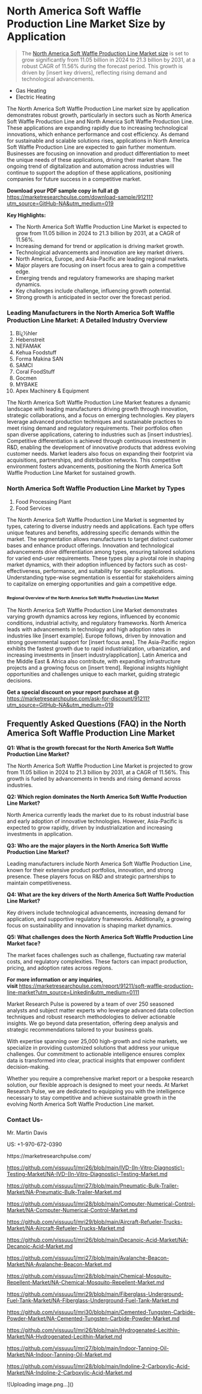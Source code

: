 <h1>North America Soft Waffle Production Line Market&nbsp;Size by Application</h1><blockquote><p>The <a href="https://marketresearchpulse.com/download-sample/91211?utm_source=GitHub-NA&amp;utm_medium=019">North America Soft Waffle Production Line Market size</a> is set to grow significantly from 11.05 billion in 2024 to 21.3 billion by 2031, at a robust CAGR of 11.56% during the forecast period. This growth is driven by [insert key drivers], reflecting rising demand and technological advancements.</p></blockquote><ul><li>Gas Heating<li> Electric Heating</li></ul><p>The North America Soft Waffle Production Line market size by application demonstrates robust growth, particularly in sectors such as North America Soft Waffle Production Line and North America Soft Waffle Production Line. These applications are expanding rapidly due to increasing technological innovations, which enhance performance and cost efficiency. As demand for sustainable and scalable solutions rises, applications in North America Soft Waffle Production Line are expected to gain further momentum. Businesses are focusing on innovation and product differentiation to meet the unique needs of these applications, driving their market share. The ongoing trend of digitalization and automation across industries will continue to support the adoption of these applications, positioning companies for future success in a competitive market.</p><p><strong>Download your PDF sample copy in full at @ </strong><a href="https://marketresearchpulse.com/download-sample/91211?utm_source=GitHub-NA&amp;utm_medium=019">https://marketresearchpulse.com/download-sample/91211?utm_source=GitHub-NA&amp;utm_medium=019</a></p><p><strong>Key Highlights: </strong></p><ul><li>The North America Soft Waffle Production Line Market is expected to grow from 11.05 billion in 2024 to 21.3 billion by 2031, at a CAGR of 11.56%.</li><li>Increasing demand for trend or application is driving market growth.</li><li>Technological advancements and innovation are key market drivers.</li><li>North America, Europe, and Asia-Pacific are leading regional markets.</li><li>Major players are focusing on insert focus area to gain a competitive edge.</li><li>Emerging trends and regulatory frameworks are shaping market dynamics.</li><li>Key challenges include challenge, influencing growth potential.</li><li>Strong growth is anticipated in sector over the forecast period.</li></ul><h3>Leading Manufacturers in the North America Soft Waffle Production Line Market: A Detailed Industry Overview</h3><ol><li>Bï¿½hler</li><li>Hebenstreit</li><li>NEFAMAK</li><li>Kehua Foodstuff</li><li>Forma Makina SAN</li><li>SAMCI</li><li>Coral FoodStuff</li><li>Gocmen</li><li>MYBAKE</li><li>Apex Machinery & Equipment</li></ol><div class="flex max-w-full flex-col flex-grow"><div class="min-h-8 text-message flex w-full flex-col items-end gap-2 whitespace-normal break-words [.text-message+&amp;]:mt-5" dir="auto" data-message-author-role="assistant" data-message-id="fd8432e4-4910-450d-b182-61b7bfb0a01f" data-message-model-slug="gpt-4o"><div class="flex w-full flex-col gap-1 empty:hidden first:pt-[3px]"><div class="markdown prose w-full break-words dark:prose-invert light"><p>The North America Soft Waffle Production Line Market features a dynamic landscape with leading manufacturers driving growth through innovation, strategic collaborations, and a focus on emerging technologies. Key players leverage advanced production techniques and sustainable practices to meet rising demand and regulatory requirements. Their portfolios often span diverse applications, catering to industries such as [insert industries]. Competitive differentiation is achieved through continuous investment in R&amp;D, enabling the development of innovative products that address evolving customer needs. Market leaders also focus on expanding their footprint via acquisitions, partnerships, and distribution networks. This competitive environment fosters advancements, positioning the North America Soft Waffle Production Line Market for sustained growth.</p></div></div></div></div><h3>North America Soft Waffle Production Line Market by Types</h3><ol><li>Food Processing Plant<li> Food Services</li></ol><div class="flex max-w-full flex-col flex-grow"><div class="min-h-8 text-message flex w-full flex-col items-end gap-2 whitespace-normal break-words [.text-message+&amp;]:mt-5" dir="auto" data-message-author-role="assistant" data-message-id="084470be-0bb7-4664-bddf-5156b4f41249" data-message-model-slug="gpt-4o-mini"><div class="flex w-full flex-col gap-1 empty:hidden first:pt-[3px]"><div class="markdown prose w-full break-words dark:prose-invert light"><p>The North America Soft Waffle Production Line Market is segmented by types, catering to diverse industry needs and applications. Each type offers unique features and benefits, addressing specific demands within the market. The segmentation allows manufacturers to target distinct customer bases and enhance product offerings. Innovation and technological advancements drive differentiation among types, ensuring tailored solutions for varied end-user requirements. These types play a pivotal role in shaping market dynamics, with their adoption influenced by factors such as cost-effectiveness, performance, and suitability for specific applications. Understanding type-wise segmentation is essential for stakeholders aiming to capitalize on emerging opportunities and gain a competitive edge.</p></div></div></div></div><h3><span style="font-size: 11px;">Regional Overview of the North America Soft Waffle Production Line Market</span></h3><div class="flex max-w-full flex-col flex-grow"><div class="min-h-8 text-message flex w-full flex-col items-end gap-2 whitespace-normal break-words [.text-message+&amp;]:mt-5" dir="auto" data-message-author-role="assistant" data-message-id="e9038762-ce64-4e30-91c9-9bd413514231" data-message-model-slug="gpt-4o-mini"><div class="flex w-full flex-col gap-1 empty:hidden first:pt-[3px]"><div class="markdown prose w-full break-words dark:prose-invert light"><p>The North America Soft Waffle Production Line Market demonstrates varying growth dynamics across key regions, influenced by economic conditions, industrial activity, and regulatory frameworks. North America leads with advancements in technology and high adoption rates in industries like [insert example]. Europe follows, driven by innovation and strong governmental support for [insert focus area]. The Asia-Pacific region exhibits the fastest growth due to rapid industrialization, urbanization, and increasing investments in [insert industry/application]. Latin America and the Middle East &amp; Africa also contribute, with expanding infrastructure projects and a growing focus on [insert trend]. Regional insights highlight opportunities and challenges unique to each market, guiding strategic decisions.</p></div></div></div></div><p><strong>Get a special discount on your report purchase at @ </strong><a href="https://marketresearchpulse.com/ask-for-discount/91211?utm_source=GitHub-NA&amp;utm_medium=019">https://marketresearchpulse.com/ask-for-discount/91211?utm_source=GitHub-NA&amp;utm_medium=019</a></p><h2>Frequently Asked Questions (FAQ) in the North America Soft Waffle Production Line Market</h2><p><strong>Q1: What is the growth forecast for the North America Soft Waffle Production Line Market?</strong></p><p>The North America Soft Waffle Production Line Market is projected to grow from 11.05 billion in 2024 to 21.3 billion by 2031, at a CAGR of 11.56%. This growth is fueled by advancements in trends and rising demand across industries.</p><p><strong>Q2: Which region dominates the North America Soft Waffle Production Line Market?</strong></p><p>North America currently leads the market due to its robust industrial base and early adoption of innovative technologies. However, Asia-Pacific is expected to grow rapidly, driven by industrialization and increasing investments in application.</p><p><strong>Q3: Who are the major players in the North America Soft Waffle Production Line Market?</strong></p><p>Leading manufacturers include North America Soft Waffle Production Line, known for their extensive product portfolios, innovation, and strong presence. These players focus on R&amp;D and strategic partnerships to maintain competitiveness.</p><p><strong>Q4: What are the key drivers of the North America Soft Waffle Production Line Market?</strong></p><p>Key drivers include technological advancements, increasing demand for application, and supportive regulatory frameworks. Additionally, a growing focus on sustainability and innovation is shaping market dynamics.</p><p><strong>Q5: What challenges does the North America Soft Waffle Production Line Market face?</strong></p><p>The market faces challenges such as challenge, fluctuating raw material costs, and regulatory complexities. These factors can impact production, pricing, and adoption rates across regions.</p><p><strong>For more information or any inquiries, visit&nbsp;</strong><a href="https://marketresearchpulse.com/report/91211/soft-waffle-production-line-market?utm_source=Linkedin&utm_medium=0111">https://marketresearchpulse.com/report/91211/soft-waffle-production-line-market?utm_source=Linkedin&utm_medium=0111</a></p><p>Market Research Pulse is powered by a team of over 250 seasoned analysts and subject matter experts who leverage advanced data collection techniques and robust research methodologies to deliver actionable insights. We go beyond data presentation, offering deep analysis and strategic recommendations tailored to your business goals.</p><p>With expertise spanning over 25,000 high-growth and niche markets, we specialize in providing customized solutions that address your unique challenges. Our commitment to actionable intelligence ensures complex data is transformed into clear, practical insights that empower confident decision-making.</p><p>Whether you require a comprehensive market report or a bespoke research solution, our flexible approach is designed to meet your needs. At Market Research Pulse, we are dedicated to equipping you with the intelligence necessary to stay competitive and achieve sustainable growth in the evolving North America Soft Waffle Production Line market.</p><h3><strong>Contact Us-</strong></h3><p>Mr. Martin Davis</p><p>US: +1-970-672-0390</p><p>https://marketresearchpulse.com/</p><p><a href="https://github.com/vissuuu1/mri26/blob/main/IVD-(In-Vitro-Diagnostic)-Testing-Market/NA-IVD-(In-Vitro-Diagnostic)-Testing-Market.md">https://github.com/vissuuu1/mri26/blob/main/IVD-(In-Vitro-Diagnostic)-Testing-Market/NA-IVD-(In-Vitro-Diagnostic)-Testing-Market.md</a></p><p><a href="https://github.com/vissuuu1/mri27/blob/main/Pneumatic-Bulk-Trailer-Market/NA-Pneumatic-Bulk-Trailer-Market.md">https://github.com/vissuuu1/mri27/blob/main/Pneumatic-Bulk-Trailer-Market/NA-Pneumatic-Bulk-Trailer-Market.md</a></p><p><a href="https://github.com/vissuuu1/mri28/blob/main/Computer-Numerical-Control-Market/NA-Computer-Numerical-Control-Market.md">https://github.com/vissuuu1/mri28/blob/main/Computer-Numerical-Control-Market/NA-Computer-Numerical-Control-Market.md</a></p><p><a href="https://github.com/vissuuu1/mri29/blob/main/Aircraft-Refueler-Trucks-Market/NA-Aircraft-Refueler-Trucks-Market.md">https://github.com/vissuuu1/mri29/blob/main/Aircraft-Refueler-Trucks-Market/NA-Aircraft-Refueler-Trucks-Market.md</a></p><p><a href="https://github.com/vissuuu1/mri26/blob/main/Decanoic-Acid-Market/NA-Decanoic-Acid-Market.md">https://github.com/vissuuu1/mri26/blob/main/Decanoic-Acid-Market/NA-Decanoic-Acid-Market.md</a></p><p><a href="https://github.com/vissuuu1/mri27/blob/main/Avalanche-Beacon-Market/NA-Avalanche-Beacon-Market.md">https://github.com/vissuuu1/mri27/blob/main/Avalanche-Beacon-Market/NA-Avalanche-Beacon-Market.md</a></p><p><a href="https://github.com/vissuuu1/mri28/blob/main/Chemical-Mosquito-Repellent-Market/NA-Chemical-Mosquito-Repellent-Market.md">https://github.com/vissuuu1/mri28/blob/main/Chemical-Mosquito-Repellent-Market/NA-Chemical-Mosquito-Repellent-Market.md</a></p><p><a href="https://github.com/vissuuu1/mri29/blob/main/Fiberglass-Underground-Fuel-Tank-Market/NA-Fiberglass-Underground-Fuel-Tank-Market.md">https://github.com/vissuuu1/mri29/blob/main/Fiberglass-Underground-Fuel-Tank-Market/NA-Fiberglass-Underground-Fuel-Tank-Market.md</a></p><p><a href="https://github.com/vissuuu1/mri30/blob/main/Cemented-Tungsten-Carbide-Powder-Market/NA-Cemented-Tungsten-Carbide-Powder-Market.md">https://github.com/vissuuu1/mri30/blob/main/Cemented-Tungsten-Carbide-Powder-Market/NA-Cemented-Tungsten-Carbide-Powder-Market.md</a></p><p><a href="https://github.com/vissuuu1/mri26/blob/main/Hydrogenated-Lecithin-Market/NA-Hydrogenated-Lecithin-Market.md">https://github.com/vissuuu1/mri26/blob/main/Hydrogenated-Lecithin-Market/NA-Hydrogenated-Lecithin-Market.md</a></p><p><a href="https://github.com/vissuuu1/mri27/blob/main/Indoor-Tanning-Oil-Market/NA-Indoor-Tanning-Oil-Market.md">https://github.com/vissuuu1/mri27/blob/main/Indoor-Tanning-Oil-Market/NA-Indoor-Tanning-Oil-Market.md</a></p><p><a href="https://github.com/vissuuu1/mri28/blob/main/Indoline-2-Carboxylic-Acid-Market/NA-Indoline-2-Carboxylic-Acid-Market.md">https://github.com/vissuuu1/mri28/blob/main/Indoline-2-Carboxylic-Acid-Market/NA-Indoline-2-Carboxylic-Acid-Market.md</a></p>
![Uploading image.png…]()
